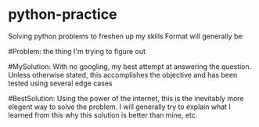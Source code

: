# python-practice
Solving python problems to freshen up my skills
Format will generally be:

#Problem:
  the thing I'm trying to figure out

#MySolution:
  With no googling, my best attempt at answering the question. Unless otherwise stated, this accomplishes the objective and has been tested using several edge cases
    <Here be code>
  
#BestSolution:
  Using the power of the internet, this is the inevitably more elegent way to solve the problem. I will generally try to explain what I learned from this
  why this solution is better than mine, etc.
    <Here be code>
